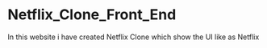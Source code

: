 # Netflix_Clone_Front_End
In this website i have created Netflix Clone which show the UI like as Netflix
